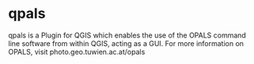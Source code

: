 # qpals
qpals is a Plugin for QGIS which enables the use of the OPALS command line software from within QGIS, acting as a GUI. For more information on OPALS, visit photo.geo.tuwien.ac.at/opals
